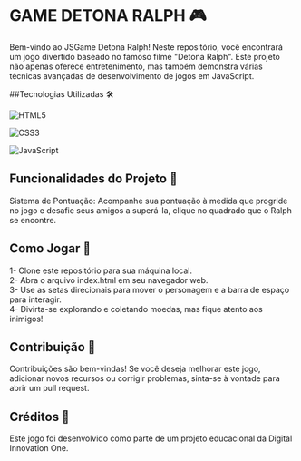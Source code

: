 # GAME DETONA RALPH 🎮

Bem-vindo ao JSGame Detona Ralph! Neste repositório, você encontrará um jogo divertido baseado no famoso filme "Detona Ralph". Este projeto não apenas oferece entretenimento, mas também demonstra várias técnicas avançadas de desenvolvimento de jogos em JavaScript.

##Tecnologias Utilizadas 🛠️

![HTML5](https://img.shields.io/badge/HTML5-E34F26?style=for-the-badge&logo=html5&logoColor=white)

![CSS3](https://img.shields.io/badge/CSS3-1572B6?style=for-the-badge&logo=css3&logoColor=white)

![JavaScript](https://img.shields.io/badge/JavaScript-F7DF1E?style=for-the-badge&logo=javascript&logoColor=black)

## Funcionalidades do Projeto 🚀

Sistema de Pontuação: Acompanhe sua pontuação à medida que progride no jogo e desafie seus amigos a superá-la, clique no quadrado que o Ralph se encontre.

## Como Jogar 🎲

1- Clone este repositório para sua máquina local.  
2- Abra o arquivo index.html em seu navegador web.  
3- Use as setas direcionais para mover o personagem e a barra de espaço para interagir.  
4- Divirta-se explorando e coletando moedas, mas fique atento aos inimigos!

## Contribuição 👥 

Contribuições são bem-vindas! Se você deseja melhorar este jogo, adicionar novos recursos ou corrigir problemas, sinta-se à vontade para abrir um pull request.

## Créditos 👏

Este jogo foi desenvolvido como parte de um projeto educacional da Digital Innovation One.
